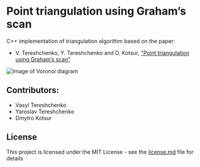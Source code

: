 # Point triangulation using Graham’s scan
C++ implementation of triangulation algorithm based on the paper:
*  V. Tereshchenko,  Y. Tereshchenko and  D. Kotsur, ["Point triangulation using Graham’s scan"](https://ieeexplore.ieee.org/document/7173370/)

![Image of Voronoi diagram](./images/example.gif) 

## Contributors:
* Vasyl Tereshchenko
* Yaroslav Tereshchenko
* Dmytro Kotsur

## License
This project is licensed under the MIT License - see the [license.md](license.md) file for details

